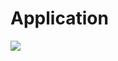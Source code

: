 # Application


 [![](https://discordapp.com/api/guilds/330496840787165195/embed.png?style=banner2)](https://discord.gg/rN8cSFC)
